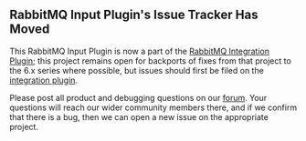 ## RabbitMQ Input Plugin's Issue Tracker Has Moved

This RabbitMQ Input Plugin is now a part of the [RabbitMQ Integration Plugin][integration-source];
this project remains open for backports of fixes from that project to the 6.x series where possible, but issues should first be filed on the [integration plugin][integration-issues].

Please post all product and debugging questions on our [forum][logstash-forum].
Your questions will reach our wider community members there, and if we confirm that there is a bug, then we can open a new issue on the appropriate project.

[integration-source]: https://github.com/logstash-plugins/logstash-integration-rabbitmq
[integration-issues]: https://github.com/logstash-plugins/logstash-integration-rabbitmq/issues/
[logstash-forum]: https://discuss.elastic.co/c/logstash